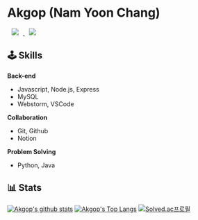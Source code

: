 # Akgop (Nam Yoon Chang)

<a href="https://akgop.github.io/">
    <img 
        src="http://img.shields.io/badge/-Github%20Blog-181717?style=flat&logo=github&link=https://akgop.github.io/"
        style="height : auto; margin-left : 10px; margin-right : 10px;"/>
</a>
<a href="https://akgop.notion.site/akgop/61606169a5704beeb0c27f2a8daabaf8">
    <img 
        src="http://img.shields.io/badge/-Resume-181717?style=flat&logo=notion&link=https://akgop.notion.site/akgop/61606169a5704beeb0c27f2a8daabaf8"
        style="height : auto; margin-left : 10px; margin-right : 10px;"/>
</a>

## :joystick: Skills
**Back-end**
- Javascript, Node.js, Express
- MySQL
- Webstorm, VSCode

**Collaboration**
- Git, Github
- Notion

**Problem Solving**
- Python, Java


## :bar_chart: Stats
[![Akgop's github stats](https://github-readme-stats.vercel.app/api?username=Akgop&show_icons=true&count_private=true&theme=gruvbox)](https://github.com/anuraghazra/github-readme-stats)
[![Akgop's Top Langs](https://github-readme-stats.vercel.app/api/top-langs/?username=Akgop&exclude_repo=Akgop.github.io,Needs-web&layout=compact&theme=gruvbox&langs_count=8&hide=Makefile)](https://github.com/anuraghazra/github-readme-stats)
[![Solved.ac프로필](http://mazassumnida.wtf/api/v2/generate_badge?boj=biblus)](https://solved.ac/biblus)


